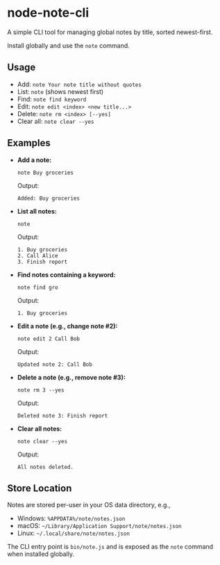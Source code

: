 # node-note-cli
A simple CLI tool for managing global notes by title, sorted newest-first.

Install globally and use the `note` command.

## Usage
- Add: `note Your note title without quotes`
- List: `note` (shows newest first)
- Find: `note find keyword`
- Edit: `note edit <index> <new title...>`
- Delete: `note rm <index> [--yes]`
- Clear all: `note clear --yes`

## Examples

- **Add a note:**
  ```
  note Buy groceries
  ```
  Output:
  ```
  Added: Buy groceries
  ```

- **List all notes:**
  ```
  note
  ```
  Output:
  ```
  1. Buy groceries
  2. Call Alice
  3. Finish report
  ```

- **Find notes containing a keyword:**
  ```
  note find gro
  ```
  Output:
  ```
  1. Buy groceries
  ```

- **Edit a note (e.g., change note #2):**
  ```
  note edit 2 Call Bob
  ```
  Output:
  ```
  Updated note 2: Call Bob
  ```

- **Delete a note (e.g., remove note #3):**
  ```
  note rm 3 --yes
  ```
  Output:
  ```
  Deleted note 3: Finish report
  ```

- **Clear all notes:**
  ```
  note clear --yes
  ```
  Output:
  ```
  All notes deleted.
  ```


## Store Location
Notes are stored per-user in your OS data directory, e.g.,
- Windows: `%APPDATA%/note/notes.json`
- macOS: `~/Library/Application Support/note/notes.json`
- Linux: `~/.local/share/note/notes.json`

The CLI entry point is `bin/note.js` and is exposed as the `note` command when installed globally.
